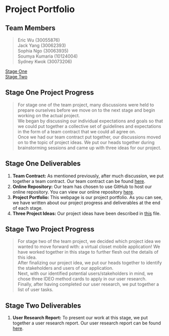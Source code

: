 # Project Portfolio

## Team Members 
> Eric Wu (30055876) <br/>
> Jack Yang (30062393) <br/>
> Sophia Ngo (30063935) <br/>
> Soumya Kumaria (10124004) <br/>
> Sydney Kwok (30073206) <br/>

[Stage One](#stage-one)\
[Stage Two](#stage-two)

<a name="stage-one">
  
## Stage One Project Progress
> For stage one of the team project, many discussions were held to prepare ourselves before we move on to the next stage and begin working on the actual project. <br/>
> We began by discussing our individual expectations and goals so that we could put together a collective set of guidelines and expectations in the form of a team contract that we could all agree on. </br>
> Once we had our team contract put together, our discussions moved on to the topic of project ideas. We put our heads together during brainstorming sessions and came up with three ideas for our project. 

## Stage One Deliverables
1. <b>Team Contract:</b> As mentioned previously, after much discussion, we put together a team contract. Our team contract can be found [here](https://github.com/sophiango-uofc/Team-P-CPSC-481/blob/master/Team%20P%20Contract.pdf).<br/>  
2. <b>Online Repository:</b> Our team has chosen to use GitHub to host our online repository. You can view our online repository [here](https://github.com/sophiango-uofc/Team-P-CPSC-481).<br/>
3. <b>Project Portfolio:</b> This webpage is our project portfolio. As you can see, we have written about our project progress and deliverables at the end of each stage.<br/>
4. <b>Three Project Ideas:</b> Our project ideas have been described in [this](https://github.com/sophiango-uofc/Team-P-CPSC-481/blob/stage-one/Project%20Ideas.pdf) file.<br/>

<a name="stage-two">
  
## Stage Two Project Progress
> For stage two of the team project, we decided which project idea we wanted to move forward with: a virtual closet mobile application! We have worked together in this stage to further flesh out the details of this idea.</br>
> After finalizing our project idea, we put our heads together to identify the stakeholders and users of our application.</br>
> Next, with our identified potential users/stakeholders in mind, we chose three IDEO method cards to apply in our user research.</br>
> Finally, after having completed our user research, we put together a list of user tasks. 

## Stage Two Deliverables
1. <b>User Research Report:</b> To present our work at this stage, we put together a user research report. Our user research report can be found [here](https://github.com/sophiango-uofc/Team-P-CPSC-481).<br/>  
